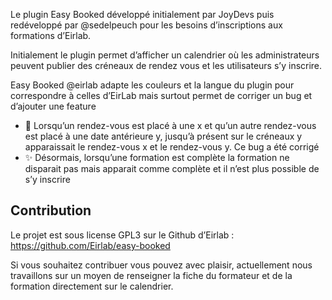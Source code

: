 Le plugin Easy Booked développé initialement par JoyDevs puis redéveloppé par @sedelpeuch pour les besoins d’inscriptions aux formations d’Eirlab.

Initialement le plugin permet d’afficher un calendrier où les administrateurs peuvent publier des créneaux de rendez vous et les utilisateurs s’y inscrire.

Easy Booked @eirlab adapte les couleurs et la langue du plugin pour correspondre à celles d’EirLab mais surtout permet de corriger un bug et d’ajouter une feature

+ 🐛 Lorsqu’un rendez-vous est placé à une x et qu’un autre rendez-vous est placé à une date antérieure y, jusqu’à présent sur le créneaux y apparaissait le rendez-vous x et le rendez-vous y. Ce bug a été corrigé
+ ✨ Désormais, lorsqu’une formation est complète la formation ne disparait pas mais apparait comme complète et il n’est plus possible de s’y inscrire

## Contribution
Le projet est sous license GPL3 sur le Github d’Eirlab : https://github.com/Eirlab/easy-booked

Si vous souhaitez contribuer vous pouvez avec plaisir, actuellement nous travaillons sur un moyen de renseigner la fiche du formateur et de la formation directement sur le calendrier.
